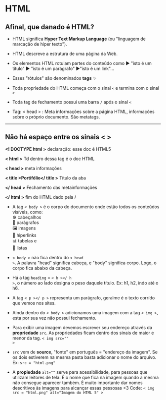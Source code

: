# HTML

## Afinal, que danado é HTML?

* HTML significa <STRONG>Hyper Text Markup Language</STRONG> (ou "linguagem de marcação de hiper texto").

* HTML descreve a estrutura de uma página da Web.

* Os elementos HTML rotulam partes do conteúdo como ▶ "isto é um título" ▶ "isto é um parágrafo" ▶"isto é um link"...

* Esses "rótulos" são denominados <b>tags</b> ✨

* Toda propriedade do HTML começa com o sinal <CODE><</CODE> e termina com o sinal <CODE>></CODE>

* Toda tag de fechamento possui uma barra <CODE>/</CODE> após o sinal <CODE><</CODE>

* Tag: < head > : Meta informações sobre a página HTML, informações sobre o próprio documento. São metatags.

<hr>

## Não há espaço entre os sinais < >

<b><! DOCTYPE html ></b> declaração: esse doc é HTML5

<b>< html ></b> Td dentro dessa tag é o doc HTML

<b>< head ></b> meta informações

<b>< title >Portifólio</ title ></b> Título da aba

<b></ head ></b> Fechamento das metainformações 

<b></ html ></b> fim do HTML dado pela / 

* A tag <code>< body ></code> é o corpo do documento onde estão todos os conteúdos visíveis, como: <br>
⚙️ cabeçalhos <br>
📌 parágrafos <br>
🖼️ imagens <br>
🔎 hiperlinks <br>
📊 tabelas e <br>
📝 listas

* <code>< body ></code> não fica dentro do <code>< head ></code>. A palavra "head" significa cabeça, e "body" significa corpo. Logo, o corpo fica abaixo da cabeça.

* Há a tag <code>heading</code> = <code>< h ></ h ></code>, o número ao lado designa o peso daquele título. Ex: h1, h2, indo até o h6.

* A tag  <code>< p ></ p ></code> representa um parágrafo, geralme é o texto corrído que vemos nos sites.

* Ainda dentro do <code>< body ></code> adicionamos uma imagem com a tag <code>< img ></code>, esta por sua vez não possui fechamento.

* Para exibir uma imagem devemos escrever seu endereço através da <b>propriedade</b> <code>src</code>. As propriedades ficam dentro dos sinais de maior e menor da tag. <code>< img src="" ></code>

* <code>src</code> vem de <b>source</b>, "fonte" em português = "endereço da imagem". Se os dois estiverem na mesma pasta basta adicionar o nome do arquivo. Ex: <code>src = "html.png"</code> 

* A <b>propiedade</b> <code>alt=""</code> serve para acessibilidade, para pessoas que utilizam leitores de tela. É o nome que fica na imagem quando a mesma não consegue aparecer também. É muito importante dar nomes descritivos às imagens para alcançar essas pessosas <3 Code: <code>< img src = "html.png" alt="Imagem do HTML 5" > </code> 
